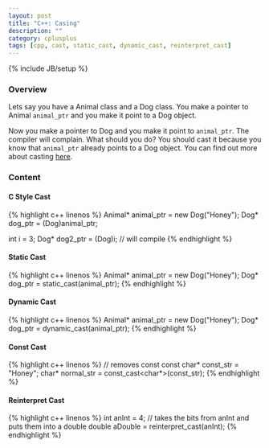 ```yaml
---
layout: post
title: "C++: Casing"
description: ""
category: cplusplus
tags: [cpp, cast, static_cast, dynamic_cast, reinterpret_cast]
---
```

{% include JB/setup %}

<!-- Overview -->
<h3>Overview</h3>

Lets say you have a Animal class and a Dog class. You make a pointer to Animal  `animal_ptr` and you make it point to a Dog object.

Now you make a pointer to Dog and you make it point to `animal_ptr`. The compiler will complain.
What should you do? You should cast it because you know that `animal_ptr` already points to a Dog object.
You can find out more about casting [here](http://www.cplusplus.com/doc/tutorial/typecasting/).

<!-- Content -->
<h3>Content</h3>


<!-- C style Cast -->
<h4>C Style Cast</h4>

<!-- Code _______________________________________-->
{% highlight c++ linenos %}
Animal* animal_ptr = new Dog("Honey");
Dog* dog_ptr = (Dog)animal_ptr;

int i = 3;
Dog* dog2_ptr = (Dog)i; // will compile
{% endhighlight %}
<!-- /Code ^^^^^^^^^^^^^^^^^^^^^^^^^^^^^^^^^^^^^^-->


<!-- Static Cast -->
<h4>Static Cast</h4>

<!-- Code _______________________________________-->
{% highlight c++ linenos %}
Animal* animal_ptr = new Dog("Honey");
Dog* dog_ptr = static_cast<Dog>(animal_ptr); 
{% endhighlight %}
<!-- /Code ^^^^^^^^^^^^^^^^^^^^^^^^^^^^^^^^^^^^^^-->


<!-- Dynamic Cast -->
<h4>Dynamic Cast</h4>

<!-- Code _______________________________________-->
{% highlight c++ linenos %}
Animal* animal_ptr = new Dog("Honey");
Dog* dog_ptr = dynamic_cast<Dog>(animal_ptr); 
{% endhighlight %}
<!-- /Code ^^^^^^^^^^^^^^^^^^^^^^^^^^^^^^^^^^^^^^-->


<!-- Const Cast -->
<h4>Const Cast</h4>

<!-- Code _______________________________________-->
{% highlight c++ linenos %}
// removes const
const char* const_str = "Honey";
char* normal_str = const_cast<char*>(const_str);
{% endhighlight %}
<!-- /Code ^^^^^^^^^^^^^^^^^^^^^^^^^^^^^^^^^^^^^^-->


<!-- Reinterpret Cast -->
<h4>Reinterpret Cast</h4>

<!-- Code _______________________________________-->
{% highlight c++ linenos %}
int anInt = 4;
// takes the bits from anInt and puts them into a double
double aDouble = reinterpret_cast<double>(anInt);
{% endhighlight %}
<!-- /Code ^^^^^^^^^^^^^^^^^^^^^^^^^^^^^^^^^^^^^^-->

